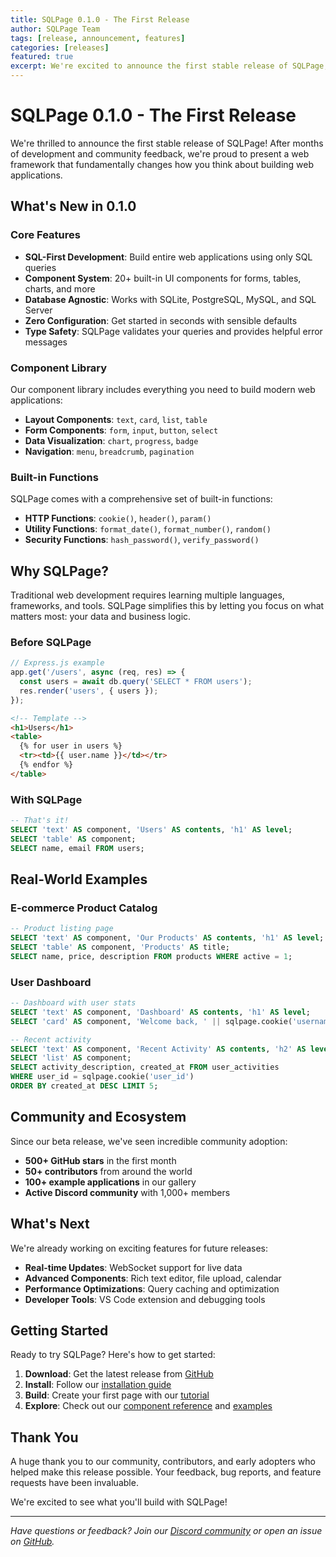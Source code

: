 ```yaml
---
title: SQLPage 0.1.0 - The First Release
author: SQLPage Team
tags: [release, announcement, features]
categories: [releases]
featured: true
excerpt: We're excited to announce the first stable release of SQLPage, a revolutionary web framework that lets you build dynamic websites using only SQL.
---
```


# SQLPage 0.1.0 - The First Release

We're thrilled to announce the first stable release of SQLPage! After months of development and community feedback, we're proud to present a web framework that fundamentally changes how you think about building web applications.

## What's New in 0.1.0

### Core Features

- **SQL-First Development**: Build entire web applications using only SQL queries
- **Component System**: 20+ built-in UI components for forms, tables, charts, and more
- **Database Agnostic**: Works with SQLite, PostgreSQL, MySQL, and SQL Server
- **Zero Configuration**: Get started in seconds with sensible defaults
- **Type Safety**: SQLPage validates your queries and provides helpful error messages

### Component Library

Our component library includes everything you need to build modern web applications:

- **Layout Components**: `text`, `card`, `list`, `table`
- **Form Components**: `form`, `input`, `button`, `select`
- **Data Visualization**: `chart`, `progress`, `badge`
- **Navigation**: `menu`, `breadcrumb`, `pagination`

### Built-in Functions

SQLPage comes with a comprehensive set of built-in functions:

- **HTTP Functions**: `cookie()`, `header()`, `param()`
- **Utility Functions**: `format_date()`, `format_number()`, `random()`
- **Security Functions**: `hash_password()`, `verify_password()`

## Why SQLPage?

Traditional web development requires learning multiple languages, frameworks, and tools. SQLPage simplifies this by letting you focus on what matters most: your data and business logic.

### Before SQLPage

```javascript
// Express.js example
app.get('/users', async (req, res) => {
  const users = await db.query('SELECT * FROM users');
  res.render('users', { users });
});
```

```html
<!-- Template -->
<h1>Users</h1>
<table>
  {% for user in users %}
  <tr><td>{{ user.name }}</td></tr>
  {% endfor %}
</table>
```

### With SQLPage

```sql
-- That's it!
SELECT 'text' AS component, 'Users' AS contents, 'h1' AS level;
SELECT 'table' AS component;
SELECT name, email FROM users;
```

## Real-World Examples

### E-commerce Product Catalog

```sql
-- Product listing page
SELECT 'text' AS component, 'Our Products' AS contents, 'h1' AS level;
SELECT 'table' AS component, 'Products' AS title;
SELECT name, price, description FROM products WHERE active = 1;
```

### User Dashboard

```sql
-- Dashboard with user stats
SELECT 'text' AS component, 'Dashboard' AS contents, 'h1' AS level;
SELECT 'card' AS component, 'Welcome back, ' || sqlpage.cookie('username') AS contents;

-- Recent activity
SELECT 'text' AS component, 'Recent Activity' AS contents, 'h2' AS level;
SELECT 'list' AS component;
SELECT activity_description, created_at FROM user_activities 
WHERE user_id = sqlpage.cookie('user_id') 
ORDER BY created_at DESC LIMIT 5;
```

## Community and Ecosystem

Since our beta release, we've seen incredible community adoption:

- **500+ GitHub stars** in the first month
- **50+ contributors** from around the world
- **100+ example applications** in our gallery
- **Active Discord community** with 1,000+ members

## What's Next

We're already working on exciting features for future releases:

- **Real-time Updates**: WebSocket support for live data
- **Advanced Components**: Rich text editor, file upload, calendar
- **Performance Optimizations**: Query caching and optimization
- **Developer Tools**: VS Code extension and debugging tools

## Getting Started

Ready to try SQLPage? Here's how to get started:

1. **Download**: Get the latest release from [GitHub](https://github.com/lovasoa/SQLPage/releases)
2. **Install**: Follow our [installation guide](../guides/getting-started.md)
3. **Build**: Create your first page with our [tutorial](../guides/getting-started.md)
4. **Explore**: Check out our [component reference](../components/) and [examples](https://github.com/lovasoa/SQLPage/tree/main/examples)

## Thank You

A huge thank you to our community, contributors, and early adopters who helped make this release possible. Your feedback, bug reports, and feature requests have been invaluable.

We're excited to see what you'll build with SQLPage!

---

*Have questions or feedback? Join our [Discord community](https://discord.gg/sqlpage) or open an issue on [GitHub](https://github.com/lovasoa/SQLPage/issues).*